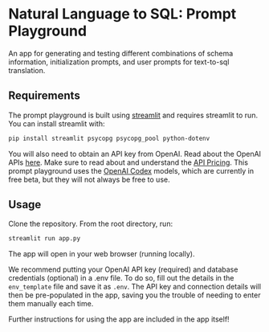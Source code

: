 # Natural Language to SQL: Prompt Playground

An app for generating and testing different combinations of schema information, initialization prompts, and user prompts for text-to-sql translation.

## Requirements

The prompt playground is built using [streamlit](https://streamlit.io/) and requires streamlit to run. You can install streamlit with:

```bash
pip install streamlit psycopg psycopg_pool python-dotenv
```

You will also need to obtain an API key from OpenAI. Read about the OpenAI APIs [here](https://openai.com/api/). Make sure to read about and understand the [API Pricing](https://openai.com/api/pricing/). This prompt playground uses the [OpenAI Codex](https://platform.openai.com/docs/models/codex) models, which are currently in free beta, but they will not always be free to use.

## Usage

Clone the repository. From the root directory, run:

```bash
streamlit run app.py
```

The app will open in your web browser (running locally).

We recommend putting your OpenAI API key (required) and database credentials (optional) in a .env file. To do so, fill out the details in the `env_template` file and save it as `.env`. The API key and connection details will then be pre-populated in the app, saving you the trouble of needing to enter them manually each time.

Further instructions for using the app are included in the app itself!

